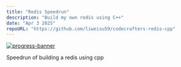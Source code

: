 ```yaml
---
title: "Redis Speedrun"
description: "Build my own redis using C++"
date: "Apr 3 2025"
repoURL: "https://github.com/liweisu59/codecrafters-redis-cpp"
---
```


[![progress-banner](https://backend.codecrafters.io/progress/redis/9375a9b4-992a-49ff-87da-b6d68fef7672)](https://app.codecrafters.io/users/liweisu59)

Speedrun of building a redis using cpp